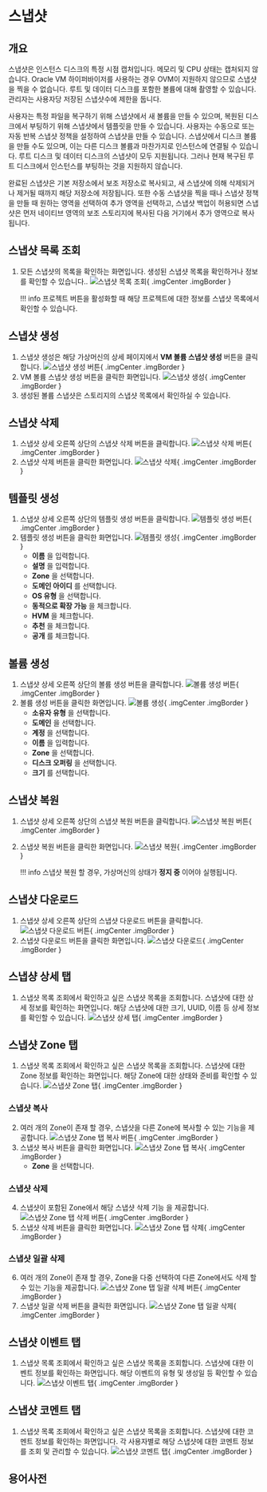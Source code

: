
# 스냅샷

## 개요
스냅샷은 인스턴스 디스크의 특정 시점 캡처입니다. 메모리 및 CPU 상태는 캡처되지 않습니다.
Oracle VM 하이퍼바이저를 사용하는 경우 OVM이 지원하지 않으므로 스냅샷을 찍을 수 없습니다.
루트 및 데이터 디스크를 포함한 볼륨에 대해 촬영할 수 있습니다. 관리자는 사용자당 저장된 스냅샷수에 제한을 둡니다.

사용자는 특정 파일을 복구하기 위해 스냅샷에서 새 볼륨을 만들 수 있으며, 복원된 디스크에서 부팅하기 위해 스냅샷에서 템플릿을 만들 수 있습니다.
사용자는 수동으로 또는 자동 반복 스냅샷 정책을 설정하여 스냅샷을 만들 수 있습니다.
스냅샷에서 디스크 볼륨을 만들 수도 있으며, 이는 다른 디스크 볼륨과 마찬가지로 인스턴스에 연결될 수 있습니다. 루트 디스크 및 데이터 디스크의 스냅샷이 모두 지원됩니다.
그러나 현재 복구된 루트 디스크에서 인스턴스를 부팅하는 것을 지원하지 않습니다.

완료된 스냅샷은 기본 저장소에서 보조 저장소로 복사되고, 새 스냅샷에 의해 삭제되거나 제거될 때까지 해당 저장소에 저장됩니다.
또한 수동 스냅샷을 찍을 때나 스냅샷 정책을 만들 때 원하는 영역을 선택하여 추가 영역을 선택하고, 스냅샷 백업이 허용되면 스냅샷은 먼저 네이티브 영역의 보조 스토리지에 복사된 다음 거기에서 추가 영역으로 복사됩니다.

## 스냅샷 목록 조회
1. 모든 스냅샷의 목록을 확인하는 화면입니다. 생성된 스냅샷 목록을 확인하거나 정보를 확인할 수 있습니다..
    ![스냅샷 목록 조회](../../assets/images/admin-guide/mold/storage/snapshot/snapshot-dashboard.png){ .imgCenter .imgBorder }

    !!! info
        프로젝트 버튼을 활성화할 때 해당 프로젝트에 대한 정보를 스냅샷 목록에서 확인할 수 있습니다.

## 스냅샷 생성
1. 스냅샷 생성은 해당 가상머신의 상세 페이지에서 **VM 볼륨 스냅샷 생성** 버튼을 클릭합니다.
    ![스냅샷 생성 버튼](../../assets/images/admin-guide/mold/storage/snapshot/snapshot-create-01.png){ .imgCenter .imgBorder }
2. VM 볼륨 스냅샷 생성 버튼을 클릭한 화면입니다.
    ![스냅샷 생성](../../assets/images/admin-guide/mold/storage/snapshot/snapshot-create-02.png){ .imgCenter .imgBorder }
3. 생성된 볼륨 스냅샷은 스토리지의 스냅샷 목록에서 확인하실 수 있습니다.

## 스냅샷 삭제
1. 스냅샷 상세 오른쪽 상단의 스냅샷 삭제 버튼을 클릭합니다.
    ![스냅샷 삭제 버튼](../../assets/images/admin-guide/mold/storage/snapshot/snapshot-delete-01.png){ .imgCenter .imgBorder }
2. 스냅샷 삭제 버튼을 클릭한 화면입니다.
    ![스냅샷 삭제](../../assets/images/admin-guide/mold/storage/snapshot/snapshot-delete-02.png){ .imgCenter .imgBorder }

## 템플릿 생성
1. 스냅샷 상세 오른쪽 상단의 템플릿 생성 버튼을 클릭합니다.
    ![템플릿 생성 버튼](../../assets/images/admin-guide/mold/storage/snapshot/snapshot-template-create-01.png){ .imgCenter .imgBorder }
2. 템플릿 생성 버튼을 클릭한 화면입니다.
    ![템플릿 생성](../../assets/images/admin-guide/mold/storage/snapshot/snapshot-template-create-02.png){ .imgCenter .imgBorder }
    - **이름** 을 입력합니다.
    - **설명** 을 입력합니다.
    - **Zone** 을 선택합니다.
    - **도메인 아이디** 를 선택합니다.
    - **OS 유형** 을 선택합니다.
    - **동적으로 확장 가능** 을 체크합니다.
    - **HVM** 을 체크합니다.
    - **추천** 을 체크합니다.
    - **공개** 를 체크합니다.

## 볼륨 생성
1. 스냅샷 상세 오른쪽 상단의 볼륨 생성 버튼을 클릭합니다.
    ![볼륨 생성 버튼](../../assets/images/admin-guide/mold/storage/snapshot/snapshot-volume-create-01.png){ .imgCenter .imgBorder }
2. 볼륨 생성 버튼을 클릭한 화면입니다.
    ![볼륨 생성](../../assets/images/admin-guide/mold/storage/snapshot/snapshot-volume-create-02.png){ .imgCenter .imgBorder }
    - **소유자 유형** 을 선택합니다.
    - **도메인** 을 선택합니다.
    - **계정** 을 선택합니다.
    - **이름** 을 입력합니다.
    - **Zone** 을 선택합니다.
    - **디스크 오퍼링** 을 선택합니다.
    - **크기** 를 선택합니다.

## 스냅샷 복원
1. 스냅샷 상세 오른쪽 상단의 스냅샷 복원 버튼을 클릭합니다.
    ![스냅샷 복원 버튼](../../assets/images/admin-guide/mold/storage/snapshot/snapshot-backup-01.png){ .imgCenter .imgBorder }
2. 스냅샷 복원 버튼을 클릭한 화면입니다.
    ![스냅샷 복원](../../assets/images/admin-guide/mold/storage/snapshot/snapshot-backup-02.png){ .imgCenter .imgBorder }

    !!! info
        스냅샷 복원 할 경우, 가상머신의 상태가 **정지 중** 이어야 실행됩니다.

## 스냅샷 다운로드
1. 스냅샷 상세 오른쪽 상단의 스냅샷 다운로드 버튼을 클릭합니다.
    ![스냅샷 다운로드 버튼](../../assets/images/admin-guide/mold/storage/snapshot/snapshot-download-01.png){ .imgCenter .imgBorder }
2. 스냅샷 다운로드 버튼을 클릭한 화면입니다.
    ![스냅샷 다운로드](../../assets/images/admin-guide/mold/storage/snapshot/snapshot-download-02.png){ .imgCenter .imgBorder }

## 스냅샹 상세 탭
1. 스냅샷 목록 조회에서 확인하고 싶은 스냅샷 목록을 조회합니다. 스냅샷에 대한 상세 정보를 확인하는 화면입니다. 해당 스냅샷에 대한 크기, UUID, 이름 등 상세 정보를 확인할 수 있습니다.
    ![스냅샷 상세 탭](../../assets/images/admin-guide/mold/storage/snapshot/snapshot-detail-info.png){ .imgCenter .imgBorder }

## 스냅샷 Zone 탭
1. 스냅샷 목록 조회에서 확인하고 싶은 스냅샷 목록을 조회합니다. 스냅샷에 대한 Zone 정보를 확인하는 화면입니다. 해당 Zone에 대한 상태와 준비를 확인할 수 있습니다.
    ![스냅샷 Zone 탭](../../assets/images/admin-guide/mold/storage/snapshot/snapshot-zone-info.png){ .imgCenter .imgBorder }

### 스냅샷 복사
2. 여러 개의 Zone이 존재 할 경우, 스냅샷을 다른 Zone에 복사할 수 있는 기능을 제공합니다.
    ![스냅샷 Zone 탭 복사 버튼](../../assets/images/admin-guide/mold/storage/snapshot/snapshot-zone-info-copy-01.png){ .imgCenter .imgBorder }
3. 스냅샷 복사 버튼을 클릭한 화면입니다.
    ![스냅샷 Zone 탭 복사](../../assets/images/admin-guide/mold/storage/snapshot/snapshot-zone-info-copy-02.png){ .imgCenter .imgBorder }
    - **Zone** 을 선택합니다.

### 스냅샷 삭제
4. 스냅샷이 포함된 Zone에서 해당 스냅샷 삭제 기능 을 제공합니다.
    ![스냅샷 Zone 탭 삭제 버튼](../../assets/images/admin-guide/mold/storage/snapshot/snapshot-zone-info-delete-01.png){ .imgCenter .imgBorder }
5. 스냅샷 삭제 버튼을 클릭한 화면입니다.
    ![스냅샷 Zone 탭 삭제](../../assets/images/admin-guide/mold/storage/snapshot/snapshot-zone-info-delete-02.png){ .imgCenter .imgBorder }

### 스냅샷 일괄 삭제
6. 여러 개의 Zone이 존재 할 경우, Zone을 다중 선택하여 다른 Zone에서도 삭제 할 수 있는 기능을 제공합니다.
    ![스냅샷 Zone 탭 일괄 삭제 버튼](../../assets/images/admin-guide/mold/storage/snapshot/snapshot-zone-info-all-delete-01.png){ .imgCenter .imgBorder }
7. 스냅샷 일괄 삭제 버튼을 클릭한 화면입니다.
    ![스냅샷 Zone 탭 일괄 삭제](../../assets/images/admin-guide/mold/storage/snapshot/snapshot-zone-info-all-delete-02.png){ .imgCenter .imgBorder }

## 스냅샷 이벤트 탭
1. 스냅샷 목록 조회에서 확인하고 싶은 스냅샷 목록을 조회합니다. 스냅샷에 대한 이벤트 정보를 확인하는 화면입니다. 해당 이벤트의 유형 및 생성일 등 확인할 수 있습니다.
    ![스냅샷 이벤트 탭](../../assets/images/admin-guide/mold/storage/snapshot/snapshot-event-info.png){ .imgCenter .imgBorder }

## 스냅샷 코멘트 탭
1. 스냅샷 목록 조회에서 확인하고 싶은 스냅샷 목록을 조회합니다. 스냅샷에 대한 코멘트 정보를 확인하는 화면입니다. 각 사용자별로 해당 스냅샷에 대한 코멘트 정보를 조회 및 관리할 수 있습니다.
    ![스냅샷 코멘트 탭](../../assets/images/admin-guide/mold/storage/snapshot/snapshot-coment-info.png){ .imgCenter .imgBorder }

## 용어사전
